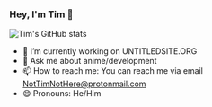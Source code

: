 ### Hey, I'm Tim 👋

![Tim's GitHub stats](https://github-readme-stats.vercel.app/api?username=TimNotHere&show_icons=true&theme=tokyonight)


- 🔭 I’m currently working on UNTITLEDSITE.ORG
- 💬 Ask me about anime/development
- 📫 How to reach me: You can reach me via email NotTimNotHere@protonmail.com
- 😄 Pronouns: He/Him
